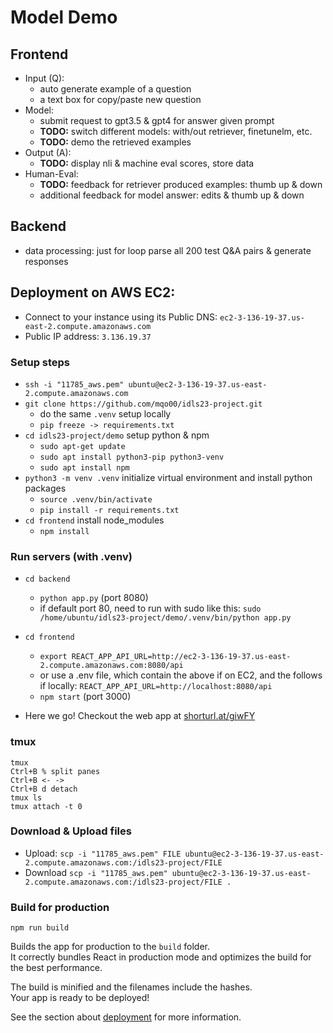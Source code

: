 # Model Demo

## Frontend
* Input (Q): 
  * auto generate example of a question
  * a text box for copy/paste new question
* Model:
  * submit request to gpt3.5 & gpt4 for answer given prompt
  * **TODO:** switch different models: with/out retriever, finetunelm, etc.
  * **TODO:** demo the retrieved examples
* Output (A):
  * **TODO:** display nli & machine eval scores, store data
* Human-Eval:
  * **TODO:** feedback for retriever produced examples: thumb up & down
  * additional feedback for model answer: edits & thumb up & down 

## Backend
* data processing: just for loop parse all 200 test Q&A pairs & generate responses

## Deployment on AWS EC2:
* Connect to your instance using its Public DNS: `ec2-3-136-19-37.us-east-2.compute.amazonaws.com`
* Public IP address: `3.136.19.37`

### Setup steps
* `ssh -i "11785_aws.pem" ubuntu@ec2-3-136-19-37.us-east-2.compute.amazonaws.com`
* `git clone https://github.com/mqo00/idls23-project.git`
  * do the same `.venv` setup locally
  * `pip freeze -> requirements.txt`
* `cd idls23-project/demo` setup python & npm
  * `sudo apt-get update`
  * `sudo apt install python3-pip python3-venv`
  * `sudo apt install npm`
* `python3 -m venv .venv` initialize virtual environment and install python packages
  * `source .venv/bin/activate`
  * `pip install -r requirements.txt`
* `cd frontend` install node_modules
  * `npm install`

### Run servers (with .venv)
* `cd backend`
  * `python app.py` (port 8080)
  * if default port 80, need to run with sudo like this: `sudo /home/ubuntu/idls23-project/demo/.venv/bin/python app.py`

* `cd frontend`
  * `export REACT_APP_API_URL=http://ec2-3-136-19-37.us-east-2.compute.amazonaws.com:8080/api`
  * or use a .env file, which contain the above if on EC2, and the follows if locally: `REACT_APP_API_URL=http://localhost:8080/api`
  * `npm start` (port 3000)

* Here we go! Checkout the web app at [shorturl.at/giwFY](http://ec2-3-136-19-37.us-east-2.compute.amazonaws.com:3000/)

### tmux
```
tmux
Ctrl+B % split panes
Ctrl+B <- ->
Ctrl+B d detach
tmux ls 
tmux attach -t 0
```

### Download & Upload files
* Upload: `scp -i "11785_aws.pem" FILE ubuntu@ec2-3-136-19-37.us-east-2.compute.amazonaws.com:/idls23-project/FILE`
* Download `scp -i "11785_aws.pem" ubuntu@ec2-3-136-19-37.us-east-2.compute.amazonaws.com:/idls23-project/FILE .`

### Build for production
`npm run build`

Builds the app for production to the `build` folder.\
It correctly bundles React in production mode and optimizes the build for the best performance.

The build is minified and the filenames include the hashes.\
Your app is ready to be deployed!

See the section about [deployment](https://facebook.github.io/create-react-app/docs/deployment) for more information.